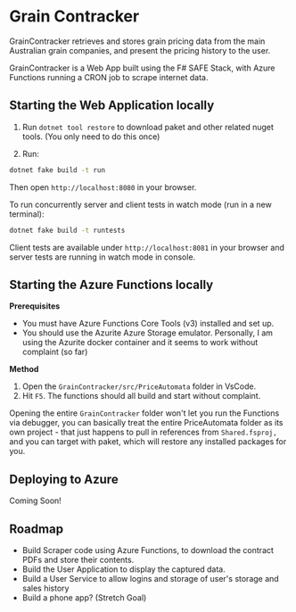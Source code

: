 # Grain Contracker

GrainContracker retrieves and stores grain pricing data from the main Australian grain companies, and present the pricing history to the user.

GrainContracker is a Web App built using the F# SAFE Stack, with Azure Functions running a CRON job to scrape internet data.

## Starting the Web Application locally

1. Run `dotnet tool restore` to download paket and other related nuget tools. (You only need to do this once)

2. Run:

```bash
dotnet fake build -t run
```

Then open `http://localhost:8080` in your browser.

To run concurrently server and client tests in watch mode (run in a new terminal):

```bash
dotnet fake build -t runtests
```

Client tests are available under `http://localhost:8081` in your browser and server tests are running in watch mode in console.

## Starting the Azure Functions locally

**Prerequisites**

- You must have Azure Functions Core Tools (v3) installed and set up.
- You should use the Azurite Azure Storage emulator. Personally, I am using the Azurite docker container and it seems to work without complaint (so far)

**Method**

1. Open the `GrainContracker/src/PriceAutomata` folder in VsCode.
2. Hit `F5`. The functions should all build and start without complaint.

Opening the entire `GrainContracker` folder won't let you run the Functions via debugger, you can basically treat the entire PriceAutomata folder as its own project - that just happens to pull in references from `Shared.fsproj,` and you can target with paket, which will restore any installed packages for you.



## Deploying to Azure

Coming Soon!

## Roadmap

- Build Scraper code using Azure Functions, to download the contract PDFs and store their contents.
- Build the User Application to display the captured data.
- Build a User Service to allow logins and storage of user's storage and sales history
- Build a phone app? (Stretch Goal)